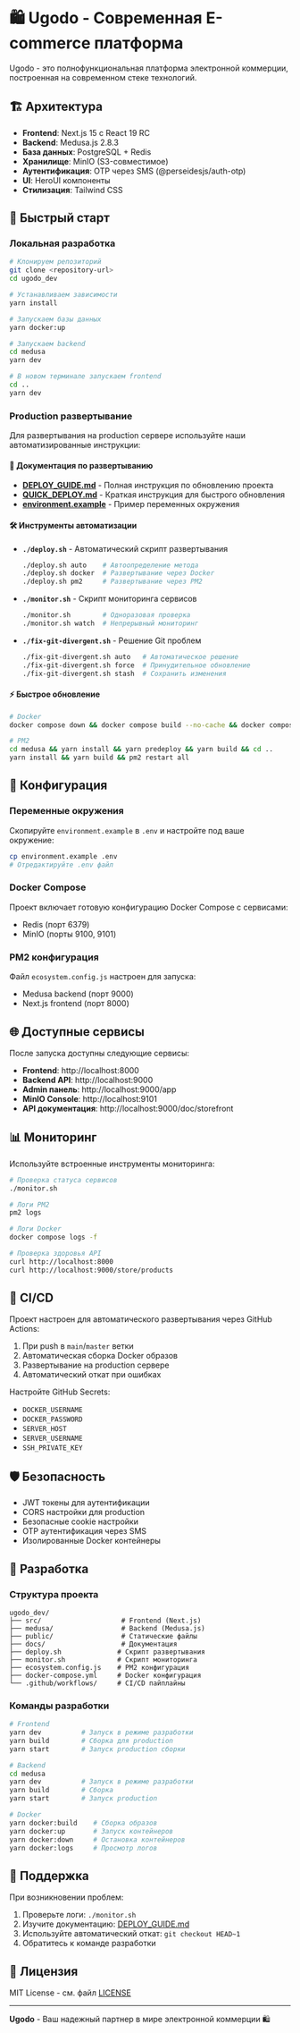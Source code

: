 # 🛍️ Ugodo - Современная E-commerce платформа

Ugodo - это полнофункциональная платформа электронной коммерции, построенная на современном стеке технологий.

## 🏗️ Архитектура

- **Frontend**: Next.js 15 с React 19 RC
- **Backend**: Medusa.js 2.8.3 
- **База данных**: PostgreSQL + Redis
- **Хранилище**: MinIO (S3-совместимое)
- **Аутентификация**: OTP через SMS (@perseidesjs/auth-otp)
- **UI**: HeroUI компоненты
- **Стилизация**: Tailwind CSS

## 🚀 Быстрый старт

### Локальная разработка

```bash
# Клонируем репозиторий
git clone <repository-url>
cd ugodo_dev

# Устанавливаем зависимости
yarn install

# Запускаем базы данных
yarn docker:up

# Запускаем backend
cd medusa
yarn dev

# В новом терминале запускаем frontend
cd ..
yarn dev
```

### Production развертывание

Для развертывания на production сервере используйте наши автоматизированные инструкции:

#### 📖 Документация по развертыванию

- **[DEPLOY_GUIDE.md](./DEPLOY_GUIDE.md)** - Полная инструкция по обновлению проекта
- **[QUICK_DEPLOY.md](./QUICK_DEPLOY.md)** - Краткая инструкция для быстрого обновления
- **[environment.example](./environment.example)** - Пример переменных окружения

#### 🛠️ Инструменты автоматизации

- **`./deploy.sh`** - Автоматический скрипт развертывания
  ```bash
  ./deploy.sh auto    # Автоопределение метода
  ./deploy.sh docker  # Развертывание через Docker
  ./deploy.sh pm2     # Развертывание через PM2
  ```

- **`./monitor.sh`** - Скрипт мониторинга сервисов
  ```bash
  ./monitor.sh        # Одноразовая проверка
  ./monitor.sh watch  # Непрерывный мониторинг
  ```

- **`./fix-git-divergent.sh`** - Решение Git проблем
  ```bash
  ./fix-git-divergent.sh auto   # Автоматическое решение
  ./fix-git-divergent.sh force  # Принудительное обновление
  ./fix-git-divergent.sh stash  # Сохранить изменения
  ```

#### ⚡ Быстрое обновление

```bash
# Docker
docker compose down && docker compose build --no-cache && docker compose up -d

# PM2
cd medusa && yarn install && yarn predeploy && yarn build && cd ..
yarn install && yarn build && pm2 restart all
```

## 🔧 Конфигурация

### Переменные окружения

Скопируйте `environment.example` в `.env` и настройте под ваше окружение:

```bash
cp environment.example .env
# Отредактируйте .env файл
```

### Docker Compose

Проект включает готовую конфигурацию Docker Compose с сервисами:
- Redis (порт 6379)
- MinIO (порты 9100, 9101)

### PM2 конфигурация

Файл `ecosystem.config.js` настроен для запуска:
- Medusa backend (порт 9000)
- Next.js frontend (порт 8000)

## 🌐 Доступные сервисы

После запуска доступны следующие сервисы:

- **Frontend**: http://localhost:8000
- **Backend API**: http://localhost:9000
- **Admin панель**: http://localhost:9000/app
- **MinIO Console**: http://localhost:9101
- **API документация**: http://localhost:9000/doc/storefront

## 📊 Мониторинг

Используйте встроенные инструменты мониторинга:

```bash
# Проверка статуса сервисов
./monitor.sh

# Логи PM2
pm2 logs

# Логи Docker
docker compose logs -f

# Проверка здоровья API
curl http://localhost:8000
curl http://localhost:9000/store/products
```

## 🔄 CI/CD

Проект настроен для автоматического развертывания через GitHub Actions:

1. При push в `main`/`master` ветки
2. Автоматическая сборка Docker образов
3. Развертывание на production сервере
4. Автоматический откат при ошибках

Настройте GitHub Secrets:
- `DOCKER_USERNAME`
- `DOCKER_PASSWORD`
- `SERVER_HOST`
- `SERVER_USERNAME`
- `SSH_PRIVATE_KEY`

## 🛡️ Безопасность

- JWT токены для аутентификации
- CORS настройки для production
- Безопасные cookie настройки
- OTP аутентификация через SMS
- Изолированные Docker контейнеры

## 📝 Разработка

### Структура проекта

```
ugodo_dev/
├── src/                    # Frontend (Next.js)
├── medusa/                 # Backend (Medusa.js)
├── public/                 # Статические файлы
├── docs/                   # Документация
├── deploy.sh              # Скрипт развертывания
├── monitor.sh             # Скрипт мониторинга
├── ecosystem.config.js    # PM2 конфигурация
├── docker-compose.yml     # Docker конфигурация
└── .github/workflows/     # CI/CD пайплайны
```

### Команды разработки

```bash
# Frontend
yarn dev          # Запуск в режиме разработки
yarn build        # Сборка для production
yarn start        # Запуск production сборки

# Backend
cd medusa
yarn dev          # Запуск в режиме разработки
yarn build        # Сборка
yarn start        # Запуск production

# Docker
yarn docker:build    # Сборка образов
yarn docker:up       # Запуск контейнеров
yarn docker:down     # Остановка контейнеров
yarn docker:logs     # Просмотр логов
```

## 🤝 Поддержка

При возникновении проблем:

1. Проверьте логи: `./monitor.sh`
2. Изучите документацию: [DEPLOY_GUIDE.md](./DEPLOY_GUIDE.md)
3. Используйте автоматический откат: `git checkout HEAD~1`
4. Обратитесь к команде разработки

## 📄 Лицензия

MIT License - см. файл [LICENSE](./LICENSE)

---

**Ugodo** - Ваш надежный партнер в мире электронной коммерции 🛍️ 